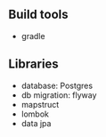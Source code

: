 
## Build tools
- gradle
## Libraries

- database: Postgres
- db migration: flyway
- mapstruct
- lombok
- data jpa



